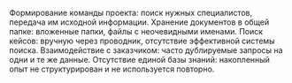 Формирование команды проекта: поиск нужных специалистов, передача им исходной информации.
Хранение документов в общей папке: вложенные папки, файлы с неочевидными именами.
Поиск кейсов: вручную через проводник, отсутствие эффективной системы поиска.
Взаимодействие с заказчиком: часто дублируемые запросы на одни и те же данные.
Отсутствие единой базы знаний: накопленный опыт не структурирован и не используется повторно.
